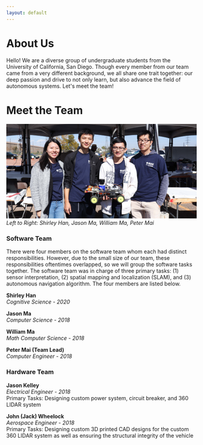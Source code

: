 ```yaml
---
layout: default
---
```


# About Us

Hello! We are a diverse group of undergraduate students from the University of
California, San Diego. Though every member from our team came from a
very different background, we all share one trait together: our deep
passion and drive to not only learn, but also advance the field of autonomous
systems. Let's meet the team!

# Meet the Team

![GroupPicture1](/assets/img/group_01.jpg)
*Left to Right: Shirley Han, Jason Ma, William Ma, Peter Mai*

### Software Team

There were four members on the software team whom each had distinct
responsibilities. However, due to the small size of our team, these
responsibilities oftentimes overlapped, so we will group the
software tasks together. The software team was in charge of three primary tasks:
(1) sensor interpretation, (2) spatial mapping and localization (SLAM), and
(3) autonomous navigation algorithm. The four members are listed below.

**Shirley Han**<br />
*Cognitive Science - 2020*

**Jason Ma**<br />
*Computer Science - 2018*

**William Ma**<br />
*Math Computer Science - 2018*

**Peter Mai (Team Lead)**<br />
*Computer Engineer - 2018*

### Hardware Team

**Jason Kelley**<br />
*Electrical Engineer - 2018*<br />
Primary Tasks: Designing custom power system, circuit breaker, and 360 LIDAR
system

**John (Jack) Wheelock**<br />
*Aerospace Engineer - 2018*<br />
Primary Tasks: Designing custom 3D printed CAD designs for the custom 360
LIDAR system as well as ensuring the structural integrity of the vehicle
